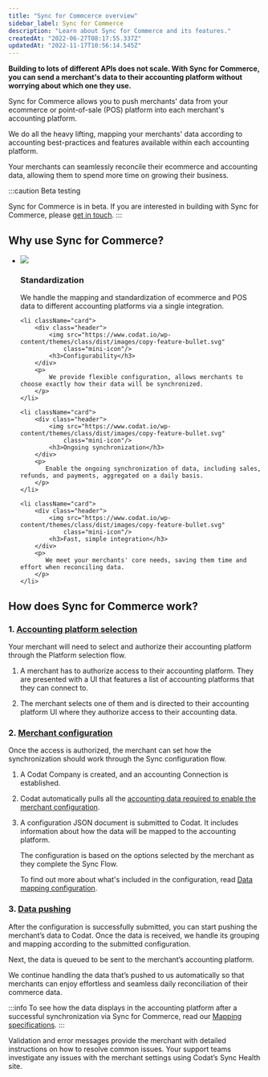 ```yaml
---
title: "Sync for Commcerce overview"
sidebar_label: Sync for Commerce
description: "Learn about Sync for Commerce and its features."
createdAt: "2022-06-27T08:17:55.337Z"
updatedAt: "2022-11-17T10:56:14.545Z"
---
```


**Building to lots of different APIs does not scale. With Sync for Commerce, you can send a merchant's data to their accounting platform without worrying about which one they use.**

Sync for Commerce allows you to push merchants' data from your ecommerce or point-of-sale (POS) platform into each merchant's accounting platform.

We do all the heavy lifting, mapping your merchants' data according to accounting best-practices and features available within each accounting platform.

Your merchants can seamlessly reconcile their ecommerce and accounting data, allowing them to spend more time on growing their business.

:::caution Beta testing

Sync for Commerce is in beta. If you are interested in building with Sync for Commerce, please [get in touch](mailto:sync-for-commerce@codat.io).
:::

## Why use Sync for Commerce?

<ul className="card-container col-2">
    <li className="card">
        <div class="header">
            <img src="https://www.codat.io/wp-content/themes/class/dist/images/copy-feature-bullet.svg"
                class="mini-icon"/>
            <h3>Standardization</h3>
        </div>
        <p>
            We handle the mapping and standardization of ecommerce and POS data to different accounting platforms via a single integration.
        </p>
    </li>

    <li className="card">
        <div class="header">
            <img src="https://www.codat.io/wp-content/themes/class/dist/images/copy-feature-bullet.svg"
                class="mini-icon"/>
            <h3>Configurability</h3>
        </div>
        <p>
            We provide flexible configuration, allows merchants to choose exactly how their data will be synchronized.
        </p>
    </li>

    <li className="card">
        <div class="header">
            <img src="https://www.codat.io/wp-content/themes/class/dist/images/copy-feature-bullet.svg"
                class="mini-icon"/>
            <h3>Ongoing synchronization</h3>
        </div>
        <p>
           Enable the ongoing synchronization of data, including sales, refunds, and payments, aggregated on a daily basis.
        </p>
    </li>

    <li className="card">
        <div class="header">
            <img src="https://www.codat.io/wp-content/themes/class/dist/images/copy-feature-bullet.svg"
                class="mini-icon"/>
            <h3>Fast, simple integration</h3>
        </div>
        <p>
           We meet your merchants' core needs, saving them time and effort when reconciling data.
        </p>
    </li>

</ul>

## How does Sync for Commerce work?

### 1. [Accounting platform selection](/sync-platform-selection)

Your merchant will need to select and authorize their accounting platform through the Platform selection flow.

1. A merchant has to authorize access to their accounting platform. They are presented with a UI that features a list of accounting platforms that they can connect to.

2. The merchant selects one of them and is directed to their accounting platform UI where they authorize access to their accounting data.

### 2. [Merchant configuration](/implementing-codats-no-code-merchant-configuration)

Once the access is authorized, the merchant can set how the synchronization should work through the Sync configuration flow.

1. A Codat Company is created, and an accounting Connection is established.
2. Codat automatically pulls all the [accounting data required to enable the merchant configuration](/sync-for-commerce-prerequisites#required-data-types).
3. A configuration JSON document is submitted to Codat. It includes information about how the data will be mapped to the accounting platform.

   The configuration is based on the options selected by the merchant as they complete the Sync Flow.

   To find out more about what's included in the configuration, read [Data mapping configuration](/sync-your-own-merchant-journey#data-mapping-configuration).

### 3. [Data pushing](/sync-data-pushing)

After the configuration is successfully submitted, you can start pushing the merchant’s data to Codat. Once the data is received, we handle its grouping and mapping according to the submitted configuration.

Next, the data is queued to be sent to the merchant’s accounting platform.

We continue handling the data that’s pushed to us automatically so that merchants can enjoy effortless and seamless daily reconciliation of their commerce data.

:::info
To see how the data displays in the accounting platform after a successful synchronization via Sync for Commerce, read our [Mapping specifications](/mapping-specifications).
:::

Validation and error messages provide the merchant with detailed instructions on how to resolve common issues. Your support teams investigate any issues with the merchant settings using Codat’s Sync Health site.
